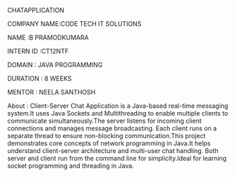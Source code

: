 CHATAPPLICATION

COMPANY NAME:CODE TECH IT SOLUTIONS

NAME :B PRAMODKUMARA

INTERN ID :CT12NTF

DOMAIN : JAVA PROGRAMMING

DURATION : 8 WEEKS

MENTOR : NEELA SANTHOSH

About :
Client-Server Chat Application is a Java-based real-time messaging system.It uses Java Sockets and Multithreading to enable multiple clients to communicate simultaneously.The server listens for incoming client connections and manages message broadcasting.
Each client runs on a separate thread to ensure non-blocking communication.This project demonstrates core concepts of network programming in Java.It helps understand client-server architecture and multi-user chat handling.
Both server and client run from the command line for simplicity.Ideal for learning socket programming and threading in Java.

